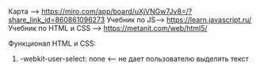 Карта --> https://miro.com/app/board/uXjVNGw7Jv8=/?share_link_id=860861096273
Учебник по JS--> https://learn.javascript.ru/
Учебник по HTML и CSS —> https://metanit.com/web/html5/

Функционал HTML и CSS:
1) -webkit-user-select: none <-- не дает пользователю выделять текст
